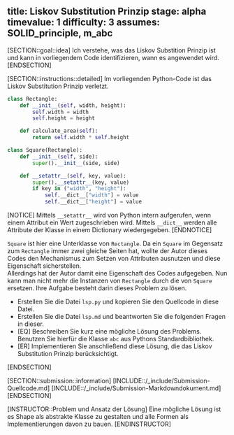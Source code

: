 title: Liskov Substitution Prinzip
stage: alpha
timevalue: 1
difficulty: 3
assumes: SOLID_principle, m_abc
---

[SECTION::goal::idea]
Ich verstehe, was das Liskov Substition Prinzip ist und kann in vorliegendem Code identifizieren, 
wann es angewendet wird.
[ENDSECTION]


[SECTION::instructions::detailed]
Im vorliegenden Python-Code ist das Liskov Substitution Prinzip verletzt.

```python
class Rectangle:
    def __init__(self, width, height):
        self.width = width
        self.height = height

    def calculate_area(self):
        return self.width * self.height

class Square(Rectangle):
    def __init__(self, side):
        super().__init__(side, side)

    def __setattr__(self, key, value):
        super().__setattr__(key, value)
        if key in ("width", "height"):
            self.__dict__["width"] = value
            self.__dict__["height"] = value
```

[NOTICE]
Mittels `__setattr__` wird von Python intern aufgerufen, wenn einem Attribut ein Wert 
zugeschrieben wird.
Mittels `__dict__` werden alle Attribute der Klasse in einem Dictionary wiedergegeben.
[ENDNOTICE]

`Square` ist hier eine Unterklasse von `Rectangle`. 
Da ein `Square` im Gegensatz zum `Rectangle` immer zwei gleiche Seiten hat, wollte der Autor 
dieses Codes den Mechanismus zum Setzen von Attributen ausnutzen und diese Eigenschaft 
sicherstellen.  
Allerdings hat der Autor damit eine Eigenschaft des Codes aufgegeben. Nun kann man nicht mehr 
die Instanzen von `Rectangle` durch die von `Square` ersetzen.
Ihre Aufgabe besteht darin dieses Problem zu lösen.

- Erstellen Sie die Datei `lsp.py` und kopieren Sie den Quellcode in diese Datei.
- Erstellen Sie die Datei `lsp.md` und beantworten Sie die folgenden Fragen in dieser.
- [EQ] Beschreiben Sie kurz eine mögliche Lösung des Problems.
  Benutzen Sie hierfür die Klasse `abc` aus Pythons Standardbibliothek.
- [ER] Implementieren Sie anschließend diese Lösung, die das Liskov Substitution Prinzip 
  berücksichtigt.

[ENDSECTION]

[SECTION::submission::information]
[INCLUDE::/_include/Submission-Quellcode.md]
[INCLUDE::/_include/Submission-Markdowndokument.md]
[ENDSECTION]

[INSTRUCTOR::Problem und Ansatz der Lösung]
Eine mögliche Lösung ist es Shape als abstrakte Klasse zu gestalten und alle Formen als 
Implementierungen davon zu bauen.
[ENDINSTRUCTOR]
